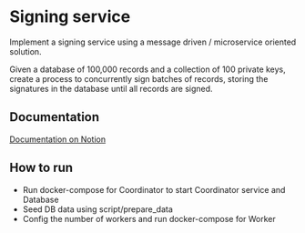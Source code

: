 # Signing service

Implement a signing service using a message driven / microservice oriented solution.

Given a database of 100,000 records and a collection of 100 private keys, create a process to concurrently sign batches of records, storing the signatures in the database until all records are signed.

## Documentation

[Documentation on Notion](https://hxt365.notion.site/Signing-service-b51923f1e6004a8c80b8f3dd26ef9b0b)

## How to run

- Run docker-compose for Coordinator to start Coordinator service and Database
- Seed DB data using script/prepare_data
- Config the number of workers and run docker-compose for Worker